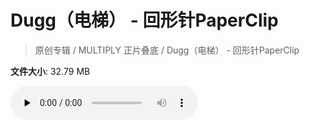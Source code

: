 # Dugg（电梯） - 回形针PaperClip

> 原创专辑 / MULTIPLY 正片叠底 / Dugg（电梯） - 回形针PaperClip

**文件大小**: 32.79 MB

<audio preload="none" controls><source src="https://file.hsyhx.top/archive/原创专辑/MULTIPLY 正片叠底/Dugg（电梯） - 回形针PaperClip.flac" type="audio/mpeg">🤔 您的浏览器不支持此音频格式</audio>
